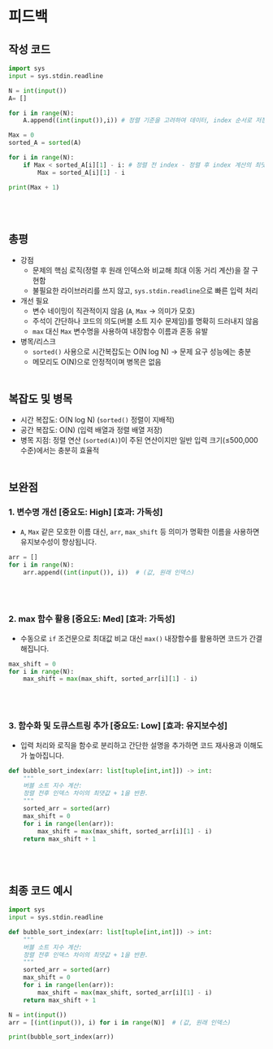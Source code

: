 # 피드백
## 작성 코드
~~~python
import sys
input = sys.stdin.readline

N = int(input())
A= []

for i in range(N):
	A.append((int(input()),i)) # 정렬 기준을 고려하여 데이터, index 순서로 저장

Max = 0
sorted_A = sorted(A) 

for i in range(N):
	if Max < sorted_A[i][1] - i: # 정렬 전 index - 정렬 후 index 계산의 최댓값 저장 
		Max = sorted_A[i][1] - i

print(Max + 1)
~~~
<br><br>


## 총평
- 강점
  - 문제의 핵심 로직(정렬 후 원래 인덱스와 비교해 최대 이동 거리 계산)을 잘 구현함
  - 불필요한 라이브러리를 쓰지 않고, `sys.stdin.readline`으로 빠른 입력 처리
- 개선 필요
  - 변수 네이밍이 직관적이지 않음 (`A`, `Max` → 의미가 모호)
  - 주석이 간단하나 코드의 의도(버블 소트 지수 문제임)를 명확히 드러내지 않음
  - `max` 대신 `Max` 변수명을 사용하여 내장함수 이름과 혼동 유발
- 병목/리스크
  - `sorted()` 사용으로 시간복잡도는 O(N log N) → 문제 요구 성능에는 충분
  - 메모리도 O(N)으로 안정적이며 병목은 없음
<br><br>


## 복잡도 및 병목
- 시간 복잡도: O(N log N) (`sorted()` 정렬이 지배적)
- 공간 복잡도: O(N) (입력 배열과 정렬 배열 저장)
- 병목 지점: 정렬 연산 (`sorted(A)`)이 주된 연산이지만 일반 입력 크기(≤500,000 수준)에서는 충분히 효율적
<br><br>


## 보완점
### 1. 변수명 개선   [중요도: High] [효과: 가독성]
- `A`, `Max` 같은 모호한 이름 대신, `arr`, `max_shift` 등 의미가 명확한 이름을 사용하면 유지보수성이 향상됩니다.
~~~python
arr = []
for i in range(N):
    arr.append((int(input()), i))  # (값, 원래 인덱스)
~~~

<br><br>


### 2. max 함수 활용   [중요도: Med] [효과: 가독성]
- 수동으로 `if` 조건문으로 최대값 비교 대신 `max()` 내장함수를 활용하면 코드가 간결해집니다.
~~~python
max_shift = 0
for i in range(N):
    max_shift = max(max_shift, sorted_arr[i][1] - i)
~~~

<br><br>


### 3. 함수화 및 도큐스트링 추가   [중요도: Low] [효과: 유지보수성]
- 입력 처리와 로직을 함수로 분리하고 간단한 설명을 추가하면 코드 재사용과 이해도가 높아집니다.
~~~python
def bubble_sort_index(arr: list[tuple[int,int]]) -> int:
    """
    버블 소트 지수 계산:
    정렬 전후 인덱스 차이의 최댓값 + 1을 반환.
    """
    sorted_arr = sorted(arr)
    max_shift = 0
    for i in range(len(arr)):
        max_shift = max(max_shift, sorted_arr[i][1] - i)
    return max_shift + 1
~~~
<br><br>


## 최종 코드 예시
~~~python
import sys
input = sys.stdin.readline

def bubble_sort_index(arr: list[tuple[int,int]]) -> int:
    """
    버블 소트 지수 계산:
    정렬 전후 인덱스 차이의 최댓값 + 1을 반환.
    """
    sorted_arr = sorted(arr)
    max_shift = 0
    for i in range(len(arr)):
        max_shift = max(max_shift, sorted_arr[i][1] - i)
    return max_shift + 1

N = int(input())
arr = [(int(input()), i) for i in range(N)]  # (값, 원래 인덱스)

print(bubble_sort_index(arr))
~~~
